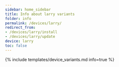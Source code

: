 ```yaml
---
sidebar: home_sidebar
title: Info about larry variants
folder: info
permalink: /devices/larry/
redirect_from:
- /devices/larry/install
- /devices/larry/update
device: larry
toc: false
---
```

{% include templates/device_variants.md info=true %}
